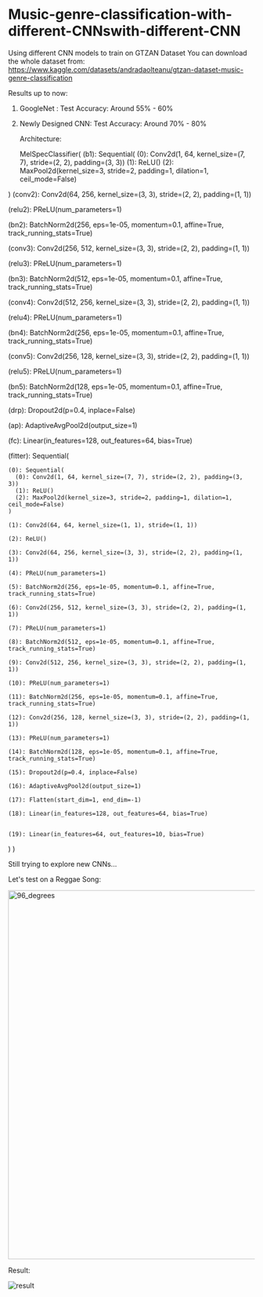 # Music-genre-classification-with-different-CNNswith-different-CNN
Using different CNN models to train on GTZAN Dataset
You can download the whole dataset from: https://www.kaggle.com/datasets/andradaolteanu/gtzan-dataset-music-genre-classification

Results up to now:
1. GoogleNet : Test Accuracy: Around 55% - 60%
   
3. Newly Designed CNN: Test Accuracy: Around 70% - 80%
   
   Architecture:
   
   MelSpecClassifier(
  (b1): Sequential(
    (0): Conv2d(1, 64, kernel_size=(7, 7), stride=(2, 2), padding=(3, 3))
    (1): ReLU()
    (2): MaxPool2d(kernel_size=3, stride=2, padding=1, dilation=1, ceil_mode=False)

  )
  (conv2): Conv2d(64, 256, kernel_size=(3, 3), stride=(2, 2), padding=(1, 1))
  
  (relu2): PReLU(num_parameters=1)
  
  (bn2): BatchNorm2d(256, eps=1e-05, momentum=0.1, affine=True, track_running_stats=True)
  
  (conv3): Conv2d(256, 512, kernel_size=(3, 3), stride=(2, 2), padding=(1, 1))
  
  (relu3): PReLU(num_parameters=1)
  
  (bn3): BatchNorm2d(512, eps=1e-05, momentum=0.1, affine=True, track_running_stats=True)
  
  (conv4): Conv2d(512, 256, kernel_size=(3, 3), stride=(2, 2), padding=(1, 1))
  
  (relu4): PReLU(num_parameters=1)
  
  (bn4): BatchNorm2d(256, eps=1e-05, momentum=0.1, affine=True, track_running_stats=True)
  
  (conv5): Conv2d(256, 128, kernel_size=(3, 3), stride=(2, 2), padding=(1, 1))
  
  (relu5): PReLU(num_parameters=1)
  
  (bn5): BatchNorm2d(128, eps=1e-05, momentum=0.1, affine=True, track_running_stats=True)
  
  (drp): Dropout2d(p=0.4, inplace=False)
  
  (ap): AdaptiveAvgPool2d(output_size=1)
  
  (fc): Linear(in_features=128, out_features=64, bias=True)
  
  (fitter): Sequential(
  
    (0): Sequential(
      (0): Conv2d(1, 64, kernel_size=(7, 7), stride=(2, 2), padding=(3, 3))
      (1): ReLU()
      (2): MaxPool2d(kernel_size=3, stride=2, padding=1, dilation=1, ceil_mode=False)
    )
    
    (1): Conv2d(64, 64, kernel_size=(1, 1), stride=(1, 1))
    
    (2): ReLU()
    
    (3): Conv2d(64, 256, kernel_size=(3, 3), stride=(2, 2), padding=(1, 1))
    
    (4): PReLU(num_parameters=1)
    
    (5): BatchNorm2d(256, eps=1e-05, momentum=0.1, affine=True, track_running_stats=True)
    
    (6): Conv2d(256, 512, kernel_size=(3, 3), stride=(2, 2), padding=(1, 1))
    
    (7): PReLU(num_parameters=1)
    
    (8): BatchNorm2d(512, eps=1e-05, momentum=0.1, affine=True, track_running_stats=True)
    
    (9): Conv2d(512, 256, kernel_size=(3, 3), stride=(2, 2), padding=(1, 1))
    
    (10): PReLU(num_parameters=1)
    
    (11): BatchNorm2d(256, eps=1e-05, momentum=0.1, affine=True, track_running_stats=True)
    
    (12): Conv2d(256, 128, kernel_size=(3, 3), stride=(2, 2), padding=(1, 1))
    
    (13): PReLU(num_parameters=1)
    
    (14): BatchNorm2d(128, eps=1e-05, momentum=0.1, affine=True, track_running_stats=True)
    
    (15): Dropout2d(p=0.4, inplace=False)
    
    (16): AdaptiveAvgPool2d(output_size=1)
    
    (17): Flatten(start_dim=1, end_dim=-1)
    
    (18): Linear(in_features=128, out_features=64, bias=True)
    
    
    (19): Linear(in_features=64, out_features=10, bias=True)
  )
)

Still trying to explore new CNNs...

Let's test on a Reggae Song:

<img width="752" alt="96_degrees" src="https://github.com/KobeWang-supreme/Music-genre-classification-with-different-CNNswith-different-CNN/assets/78716482/b9b995df-d11c-4735-8da7-55c1bcc5a33f">

Result:

![result](https://github.com/KobeWang-supreme/Music-genre-classification-with-different-CNNswith-different-CNN/assets/78716482/124f157c-52c1-4a21-98d3-9604116a8389)





